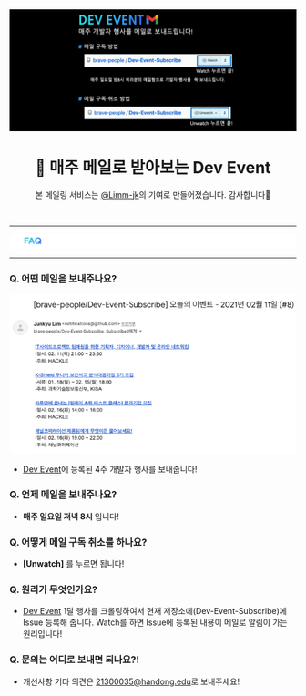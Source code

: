 <img src="https://github.com/brave-people/Dev-Event-Subscribe/blob/main/static/21_02_14_1742_2.png?raw=true">


<br />
<div align=center>
 <h1> 📧  매주 메일로 받아보는 Dev Event </h1>

 본 메일링 서비스는 [@Limm-jk](https://github.com/Limm-jk)의 기여로 만들어졌습니다. 감사합니다🙏
</div>
<br />

-------------

<img src="https://github.com/brave-people/Dev-Event-Subscribe/blob/main/static/faq_white.png?raw=true">

-------------

### Q. 어떤 메일을 보내주나요?

<img src="https://github.com/brave-people/Dev-Event-Subscribe/blob/main/static/email.png?raw=true">

- [Dev Event](https://github.com/brave-people/Dev-Event)에 등록된 4주 개발자 행사를 보내줍니다!

### Q. 언제 메일을 보내주나요?

- __매주 일요일 저녁 8시__ 입니다!

### Q. 어떻게 메일 구독 취소를 하나요?

- __[Unwatch]__ 를 누르면 됩니다!

### Q. 원리가 무엇인가요?

- [Dev Event](https://github.com/brave-people/Dev-Event) 1달 행사를 크롤링하여서 현재 저장소에(Dev-Event-Subscribe)에 Issue 등록해 줍니다. Watch를 하면 Issue에 등록된 내용이 메일로 알림이 가는 원리입니다! 


### Q. 문의는 어디로 보내면 되나요?!

- 개선사항 기타 의견은 [21300035@handong.edu](https://github.com/KoEonYack)로 보내주세요!
